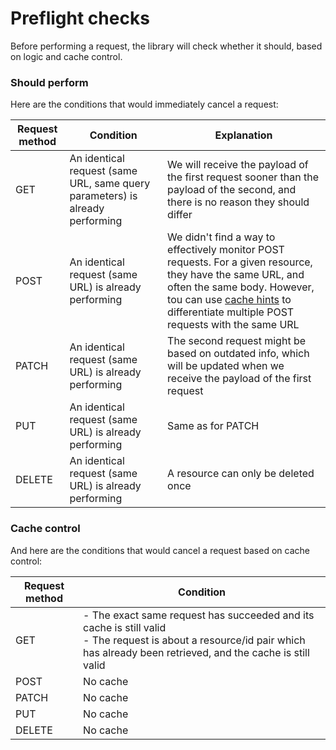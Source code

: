 # Preflight checks

Before performing a request, the library will check whether it should, based on logic and cache control.

### Should perform

Here are the conditions that would immediately cancel a request:

| Request method | Condition                                                                    | Explanation                                                                                                                                                                                                                                                                       |
| -------------- | ---------------------------------------------------------------------------- | --------------------------------------------------------------------------------------------------------------------------------------------------------------------------------------------------------------------------------------------------------------------------------- |
| GET            | An identical request (same URL, same query parameters) is already performing | We will receive the payload of the first request sooner than the payload of the second, and there is no reason they should differ                                                                                                                                                 |
| POST           | An identical request (same URL) is already performing                        | We didn't find a way to effectively monitor POST requests. For a given resource, they have the same URL, and often the same body. However, tou can use [cache hints](../api/createResource/actionsConfig.md#properties) to differentiate multiple POST requests with the same URL |
| PATCH          | An identical request (same URL) is already performing                        | The second request might be based on outdated info, which will be updated when we receive the payload of the first request                                                                                                                                                        |
| PUT            | An identical request (same URL) is already performing                        | Same as for PATCH                                                                                                                                                                                                                                                                 |
| DELETE         | An identical request (same URL) is already performing                        | A resource can only be deleted once                                                                                                                                                                                                                                               |

### Cache control

And here are the conditions that would cancel a request based on cache control:

| Request method | Condition                                                                                                                                                                         |
| -------------- | --------------------------------------------------------------------------------------------------------------------------------------------------------------------------------- |
| GET            | - The exact same request has succeeded and its cache is still valid<br />- The request is about a resource/id pair which has already been retrieved, and the cache is still valid |
| POST           | No cache                                                                                                                                                                          |
| PATCH          | No cache                                                                                                                                                                          |
| PUT            | No cache                                                                                                                                                                          |
| DELETE         | No cache                                                                                                                                                                          |
